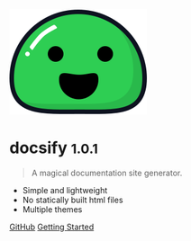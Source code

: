 ![logo](_media/icon.svg)

# docsify <small>1.0.1</small>

> A magical documentation site generator.

- Simple and lightweight
- No statically built html files
- Multiple themes

[GitHub](https://github.com/docsifyjs/docsify/)
[Getting Started](#docsify)
